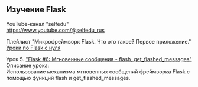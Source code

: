 ## Изучение Flask
<span>YouTube-канал "selfedu"</span><br>
<span>https://www.youtube.com/@selfedu_rus</span>

<span>Плейлист "Микрофреймворк Flask. Что это такое? Первое приложение."</span>
<br>
<span>[Уроки по Flask с нуля](https://www.youtube.com/playlist?list=PLA0M1Bcd0w8yrxtwgqBvT6OM4HkOU3xYn)</span>

<span>Урок 5. ["Flask #6: Мгновенные сообщения - flash, get_flashed_messages"](https://www.youtube.com/watch?v=b-Pi5Ggnm2w&list=PLA0M1Bcd0w8yrxtwgqBvT6OM4HkOU3xYn&index=6&t=3s)<span><br>
<span>Описание урока:<span><br>
<span>Использование механизма мгновенных сообщений фреймворка Flask с помощью функций flash и get_flashed_messages.<span>
